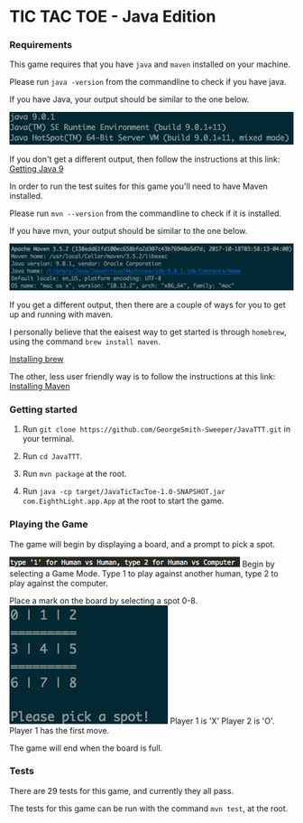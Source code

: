 # TIC TAC TOE - Java Edition

### Requirements
This game requires that you have `java` and `maven` installed on your machine.

Please run `java -version` from the commandline to check if you have java.

If you have Java, your output should be similar to the one below.

![YouHaveJava](/images/YouHaveJava.png?raw=true)

If you don't get a different output, then follow the instructions at this link: [Getting Java 9](http://www.oracle.com/technetwork/java/javase/downloads/jdk9-downloads-3848520.html)

In order to run the test suites for this game you'll need to have Maven installed.

Please run `mvn --version` from the commandline to check if it is installed.

If you have mvn, your output should be similar to the one below.

![YouHaveMaven](/images/YouHaveMaven.png?raw=true)

If you get a different output, then there are a couple of ways for you to get up and running with maven.

I personally believe that the eaisest way to get started is through `homebrew`, using the command `brew install maven`.

[Installing brew](https://brew.sh/)

The other, less user friendly way is to follow the instructions at this link: [Installing Maven](https://maven.apache.org/download.cgi)


### Getting started

1. Run `git clone https://github.com/GeorgeSmith-Sweeper/JavaTTT.git` in your terminal.

2. Run `cd JavaTTT`.

3. Run `mvn package` at the root.

4. Run `java -cp target/JavaTicTacToe-1.0-SNAPSHOT.jar com.EighthLight.app.App` at the root to start the game.


### Playing the Game

The game will begin by displaying a board, and a prompt to pick a spot.

![Game start](/images/firstPrompt.png?raw=true)
Begin by selecting a Game Mode. Type 1 to play against another human, type 2 to play against the computer.

Place a mark on the board by selecting a spot 0-8.
![Game Start](/images/GameStart.png?raw=true)
Player 1 is 'X' Player 2 is 'O'.
Player 1 has the first move.

The game will end when the board is full.

### Tests

There are 29 tests for this game, and currently they all pass.

The tests for this game can be run with the command `mvn test`, at the root.
